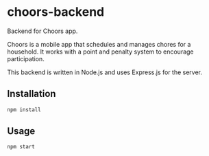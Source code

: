 # choors-backend

Backend for Choors app.

Choors is a mobile app that schedules and manages chores for a household.
It works with a point and penalty system to encourage participation.

This backend is written in Node.js and uses Express.js for the server.

## Installation
```sh
npm install
```

## Usage
```sh
npm start
```
